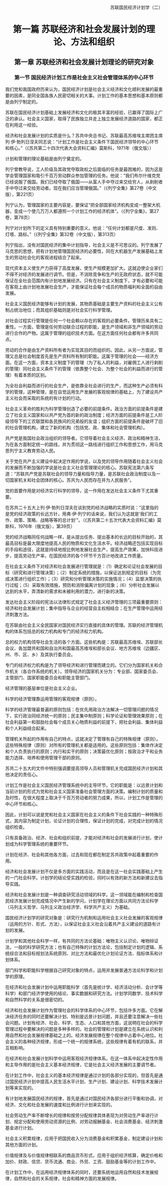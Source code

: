 <p align="right">苏联国民经济计划学（二）

# <p align="center">第一篇 苏联经济和社会发展计划的理论、方法和组织

## <p align="center">第一章 苏联经济和社会发展计划理论的研究对象

 

### <p align="center">第一节 国民经济计划工作是社会主义社会管理体系的中心环节

我们党和我国政府历来认为，国民经济计划是社会主义经济和文化顺利发展的最重要的因素，是同全国各族人民密切相关的大事。计划工作的基本思想和基本原则都是由列宁制定的。
    
苏联在国民经济计划基础上发展经济和文化的极其丰富的经验，已赢得了国际上广泛的承认。社会主义国家，取得了民族独立并走上独立发展经济道路的国家，都正在利用这一经验。
    
经济和社会发展计划的实质是什么？苏共中央总书记、苏联最高苏维埃主席团主席列·伊·勃列日涅夫同志说：“计划工作是社会主义条件下国民经济领导的中心环节和核心。”（《苏共第二十四次代表大会资料汇编》莫斯科，1971年（俄文版））
    
计划和管理的理论基础是由列宁奠定的。
    
列宁曾教导说，工人阶级及其政党夺取政权之后面临的任务是最困难的，因为这是学会管理国家和吸引千百万劳动群众参加管理的任务。他说：“我们布尔什维克党已经说服了俄国。我们已经夺取了俄国——从富人手中夺过来交给穷人，从剥削者手中夺过来交给劳动者。现在我们应当管理俄国。”（《列宁全集》第27卷（中文版），第221页）
    
列宁认为，管理国家的主要内容是，要保证“把全部国家经济机构变成一整架大机器，变成一个使几万万人都遵照一个计划工作的经济机体”。（《列宁全集》，第27卷，第78页）
    
列宁对计划所下的定义具有特别重要的意义。他说：“任何计划都是尺度、准则、灯塔、路标。”（《列宁全集》第32卷（中文版），第313页）
    
列宁指出，没有对国民经济的集中计划指导，社会主义是不可思议的。列宁发展了马克思的思想，把有计划地管理国民经济的必要性，同在大机器生产发展基础上发生的劳动社会化的客观进程结合了起来。
    
现代资本主义使生产力获得了高度发展，使生产规模更加扩大。这就迫使企业家们不得不对经济的发展进行调节。但是，不消除竞争和生产的无政府状态，就不可能保证在全社会范围内有计划地发展经济。只有在社会主义制度下，才有必要和可能在客观上由计划地发展社会生产，才能保证社会每个成员的物质福利和全面的自由发展。
    
社会主义国民经济能够有计划的发展，其物质基础是主要生产资料的社会主义公有制占统治地位；而其组织基础则是对社会实行科学管理。
    
对社会过程实行管理是任何一个社会赖以存在的客观的必要条件。管理历来具有二重性。一方面，管理是任何劳动联合过程的职能，是生产领域和非生产领域的劳动进行合作的产物。这属于管理的组织技术方面。在这方面任何社会都有许多共同点。
    
劳动的合作是由生产资料所有者为实现其目的而组织的。因此，从另一方面说，管理又总是社会制度首先是生产资料所有制的职能。这属于管理的社会——经济方面。在这一方面，资本主义制度下的管理（为了私人的利益，对雇佣工人进行剥削的管理）同社会主义条件下的管理（依靠整个社会、为整个社会的利益而进行的管理）有着本质的区别。
    
为全社会利益而进行的社会生产，是依靠全社会进行的生产，而这种生产必须有科学的管理，这种管理，是在自觉运用生产发展的客观规律的基础上，为了建设共产主义社会而采取的系统的有计划的行动。
    
社会主义革命的胜利为科学管理创造了必要的前提条件。政治方面的前提条件是建立了社会主义国家和以共产党为首的新的政治制度；经济方面的前提条件是工人阶级领导下的工农联盟和各民族间的兄弟般的友谊；组织方面的前提条件是破坏了旧的社会管理机构，建立了新的机构（包括党、政、集体和社会管理机构）。
    
共产党是我国社会政治组织的领导者。它领导着社会主义经济、政治和精神生活，为在各方面制定统一的路线，并为贯彻这一路线进行组织工作和思想工作，用马克思列宁主义教育劳动人民。
    
关于党在共产主义建设中起决定作用的学说，以及党的领导作用随着社会主义社会的发展而不断加强的学说是社会主义社会管理理论的核心。苏联宪法第六条写道：“苏联共产党是苏联社会的领导力量和指导力量，是苏联社会政治制度以及一切国家机关和社会团体的核心。苏共为人民而存在并为人民服务”。
    
党的首要作用是对经济实行科学的领导，这一作用在发达社会主义条件下尤其重要。
    
在苏共二十五大上列·伊·勃列日涅夫在谈到党的经济战略的实质时说：“这里指的是党的经济政策的长远方针，用弗·伊·列宁的话来说，我们认为这就是‘我们的工作、政策、策略、战略等等的总计划’”。（《苏共第二十五次代表大会资料汇编》莫斯科，1976年（俄文版），第39页）
    
党的经济战略同任何战略一样，是从提出任务、提出基本的长远的目标开始的，其最高目标是最大限度地提高人民的物质和文化生活水平。经济战略还包括实现目标的手段和途径，这就是持续地按比例地发展社会生产，提高生产效果，加快科技进步，提高劳动生产率，在国民经济的各个环节千方百计地改进工作质量。
    
在社会主义条件下对经济和社会发展进行管理就是：（1）确定和论证社会发展的目标（研究和进行管理决策）；（2）制定系统的措施，以保证达到规定的目标（为完成决策进行组织工作）；（3）研究和分析管理决策的实施情况；（4）监督决策的执行过程；（5）采取有效措施，预防和消除偏离计划的现象；（6）分析社会发展以达到的水平，弄清新的需求和未被利用的潜力，进行新的决策。
    
发达社会主义阶段的宪法以法律形式规定了社会主义经济管理的三项最重要原则：经济和社会发展计划；集中指导与企业的经营自主权相结合；在生产管理中运用经济刺激方法。
    
在苏联由社会主义全民国家对国民经济实行直接的具体的管理。苏联的经济管理机构的体系包括总的权力机构和专门的经济权力机构。
    
总的权力机构领导社会生活的各个方面。这些机构是：苏联最高苏维埃、苏联部长会议、各加盟共和国和自治共和国最高苏维埃和部长会议、地方苏维埃（边疆区、州、市、区、乡）及其执行委员会。
    
专门的经济权力机构是为了领导经济和进行管理而建立的。它们分为国家机关和合作机关（各合作系统的机关）。领导经济的国家机关分为：专业部、国家委员会、主管部门、国家职能委员会和职能主管部门。
    
经济管理的基层单位是社会主义企业。
    
科学的经济管理靠运用管理的客观规律（原则）。
    
科学的经济管理最普遍的原则包括：在优先用政治方法解决一切管理问题的情况下，实行政治同经济统一的原则；民主集中制原则；科学论证和管理效果原则；在社会利益第一和鼓励社会每个成员关心物质利益的前提下，把社会利益、集体利益和个人利益结合起来。
    
管理机关所起的作用有自己的特点，这就决定了管理有自己的特殊规律（原则）。这些特殊规律（原则）对所有的管理机关都是适用的。这些原则包括：集体作决定和个人负责执行的原则；内行和实干的原则；决策最优化原则；按政治才干和业务能力选择、培养和使用管理干部的原则。
    
苏共二十五大的文件中特别强调要提高领导人员和管理机关完成国民经济计划和其他决定的责任心。
    
计划工作是社会主义国民经济管理系统中的主导环节，它的职能是：以远景计划和当前计划的形式为党和社会主义国家准备社会管理方面的决策。编制计划的质量和及时性，在很大程度上取决于千百万劳动者的努力成果，所以，计划工作是管理的中心环节和核心。
    
因此，计划可以说是党和社会主义国家在社会主义的条件下社会实践的一种特殊形式，其内容为制定计划，论证计划的合理性，保证计划的完成，对完成计划的情况组织检查。
    
只有具备政治、经济、社会和组织前提，才能对经济和社会的发展进行计划，使计划成为科学管理系统的重要环节。
    
计划在经济、社会和其他各方面，过去和现在都在制定苏共政策中起着重要的作用。
    
经济和社会发展计划不仅是多方面的实践活动，而且是在这一社会实践基础上产生的一门社会科学。计划学的结论受实践的检验，同时以有效的新方法和新建议去指导实践。
    
经济和社会发展计划是一种调查研究活动领域的科学。这一领域能在编制和检查国民经济发展计划完成情况中产生新的学问，计划学在理论方面以共同方法论科学（马列主义哲学、马列主义政治经济学、科学共产主义）为基础。
    
国民经济计划学的研究对象是：研究行为机制和运用社会主义社会发展的客观规律（运用的方针、形式、方法），以保证社会主义社会沿着共产主义建设的道路有计划的发展。
    
计划学和其他社会科学一样，有共同的方法论基础：唯物主义认识论、唯物辩证法，一般的科学研究方法；也有自己特殊的计划方法论，包括制定计划的逻辑、系统综合法和目标规划法系统原则、对比方法和最优化计划论证方法、指标体系和计划体系。
    
部门科学和职能科学根据自己研究对象的特点，运用并发展普通方法论科学和计划学的原理。
    
在经济和社会发展计划中运用职能科学（首先是统计学、经济活动分析、会计学等科学）和部门经济学使用的结论、事实数据和研究方法。计划学同数学、技术科学和自然科学的关系是很密切的。
    
经济和社会发展计划作为管理社会的科学体系的中心环节，包括许多方面。它在解决经济任务的同时还要解决计划、特别是远景计划问题，并且还要注意解决一些社会问题。计划有经济、社会、科学、生态、人口和其他方面，这说明在社会的科学管理过程中要解决的问题是多种多样的。社会的管理和计划是建立在系统认识和利用自然和社会发展规律基础之上的。经济发展规律在整个规律中占着中心地位。社会主义的各种经济规律，形成一个统一的规律系统，这些规律有着有机的联系，并互相影响。
    
在经济和社会发展计划科学中运用客观经济规律体系。在这一体系中起决定性作用和主导作用的是社会主义基本经济规律，它是社会主义经济发展的主要调节者。
    
在计划工作中，社会主义的基本经济规律是通过计划的各部分实现的，但首先是通过国民经济计划中提高人民生活水平计划、生产计划、建设计划、科学技术发展计划等来实现的。
    
有计划地发展国民经济的规律，首先是通过对国民经济各部分进行平衡和协调，对经济、文化和社会发展的速度和比例进行计划来实现的。
    
社会劳动生产率不断增长的规律和按劳分配规律具体表现为对劳动生产率进行计划、规定分配和使用劳动资源的比例、对劳动报酬基金、社会消费基金、经济刺激基金进行计划。
    
社会主义积累规律，应用于把国民收入分为消费基金和积累基金，制定建设计划和其他方面的计划。
    
价值规律及与价值规律相联系的商品货币形式，应用于组织经济核算，确定价格和加价、财政、信贷、货币流通、商业、外贸、工资、鼓励基金等的计划工作中。
    
在计划工作中，在运用经济规律体系的同时，还要系统地运用自然和技术发展规律，自然和社会的关系规律，社会和精神方面的发展规律。
